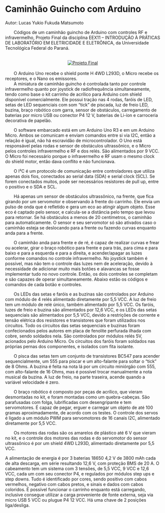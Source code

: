 # Caminhão Guincho com Arduino

Autor: Lucas Yukio Fukuda Matsumoto

  Códigos de um caminhão guincho de Arduino com controles RF e infravermelho, Projeto Final da disciplina EEX11 – INTRODUÇÃO À PRÁTICAS DE LABORATÓRIO EM ELETRICIDADE E ELETRÔNICA, da Universidade Tecnológica Federal do Paraná.
<br />
<br />
<div align="center">
  <a href="https://www.youtube.com/watch?v=skqn2S_cQes"><img src="https://img.youtube.com/vi/skqn2S_cQes/0.jpg" alt="Projeto Final"></a>
</div>
<br />
  O Arduino Uno recebe o shield ponte H 4WD L293D, o Micro recebe os receptores, e o Nano os emissores.
<br />
  A miniatura de caminhão guincho é controlada tanto por controle infravermelho quanto por joystick de radiofrequência simultaneamente, tendo como base o kit carrinho de acrílico para Arduino com shield disponível comercialmente. Ele possui tração nas 4 rodas, faróis de LED, setas de LED sequenciais com som “tick” de piscada, luz de freio LED, buzina, braço robótico com garra, sensor de obstáculos, carregamento de baterias por micro USB ou conector P4 12 V, baterias de Li-íon e carroceria decorativa de papelão.

  O software embarcado está em um Arduino Uno R3 e em um Arduino Micro. Ambos se comunicam e enviam comandos entre si via I2C, então a relação é igual, não há escravidão de microcontrolador. O Uno está responsável pelas rodas e sensor de obstáculos ultrassônico, e o Micro pelos controles infravermelho e RF e dos relés. São alimentados por 9 VCC. O Micro foi necessário porque o infravermelho e RF usam o mesmo clock do shield motor, então dava conflito e não funcionava.

  O I²C é um protocolo de comunicação entre controladores que utiliza apenas dois fios, conectados ao serial data (SDA) e serial clock (SCL). Se forem conectados muitos, pode ser necessários resistores de pull up, entre o positivo e o SDA e SCL.

  Há apenas um sensor de obstáculos ultrassônico, na frente, que fica girando por um servomotor e observando à frente do carrinho. Ele envia um pulso de onda que é refletido e gera um eco ao atingir algum objeto. Esse eco é captado pelo sensor, e calcula-se a distância pelo tempo que levou para retornar. Se há obstáculos a menos de 20 centímetros, o caminhão para automaticamente. O sensor e seu servomotor só são ativados caso o caminhão esteja se deslocando para a frente ou fazendo curvas enquanto anda para a frente.

  O caminhão anda para frente e de ré, é capaz de realizar curvas e frear ou acelerar, girar o braço robótico para frente e para trás, para cima e para baixo e para a esquerda e para a direita, e acender/apagar as luzes conforme comandos no controle infravermelho. No joystick também é possível, mas não tem o controle das luzes nem de aceleração, devido à necessidade de adicionar muito mais botões e alavancas se fosse implementar tudo no novo controle. Então, os dois controles se completam e são capazes de operar simultaneamente. Abaixo estão os códigos e comandos de cada botão e controles.
  
  Os LEDs das setas e faróis e as buzinas são controlados por Arduino com módulo de 4 relés alimentado diretamente por 5,5 VCC. A luz de freio tem um módulo de relé único, também alimentado por 5,5 VCC. Os faróis, luzes de freio e buzina são alimentados por 12,6 VCC, e os LEDs das setas sequenciais são alimentados por 5,5 VCC, devido a restrições de corrente e tensão elétrica dos resistores e transistores que foram utilizados nos circuitos. Todo os circuitos das setas sequenciais e buzinas foram confecionados pelos autores em placa de fenolite perfurada ilhada com cobre, sendo soldados nela. São controlados por módulos relés 5V, acionados pelo Arduino Micro. Os circuitos dos faróis foram soldados nas próprias pernas dos componentes, e isolados com fita isolante.

  O pisca das setas tem um conjunto de transistores BC547 para acender sequencialmente, um 555 para piscar e um alto-falante para soltar o “tick” de 8 Ohms. A buzina é feita na nota lá por um circuito miniórgão com 555, com alto-falante de 16 Ohms, mas é possível trocar manualmente a nota musical da buzina.
A luz de freio, na parte traseira, acende quando a variável velocidade é zero.

  O braço robótico é composto por peças de acrílico, que vieram desmontadas no kit, e foram montadas como um quebra-cabeças. São parafusadas com folga, lubrificadas com desengripante e tem servomotores. É capaz de pegar, erguer e carregar um objeto de até 100 gramas aproximadamente, de acordo com os testes. O controle dos servos é ligado a um módulo PWM para servomotores de 16 canais I2C, alimentado diretamente por 5,5 VCC.

  Os motores das rodas são os amarelos de plástico até 6 V que vieram no kit, e o controle dos motores das rodas e do servomotor do sensor ultrassônico é por um shield 4WD L293D, alimentado diretamente por 5,5 VCC.

A alimentação de energia é por 3 baterias 18650 4,2 V de 3800 mAh cada de alta descarga, em série resultando 12,6 V, com proteção BMS de 20 A. O cabeamento tem um sistema com 3 tensões, de 5,5 VCC, 9 VCC e 12,6 VCC, cada um com seu conector P4, e regulados por módulos step ups e step downs. Tudo é identificado por cores, sendo positivo com cabos vermelhos, negativo com cabos pretos, e sinais e dados com cabos coloridos. É possível funcionar o carrinho enquanto está carregando, inclusive consegue utilizar a carga proveniente de fonte externa, seja via micro USB 5 VCC ou plugue P4 12 VCC. Há uma chave de 2 posições liga/desliga.
